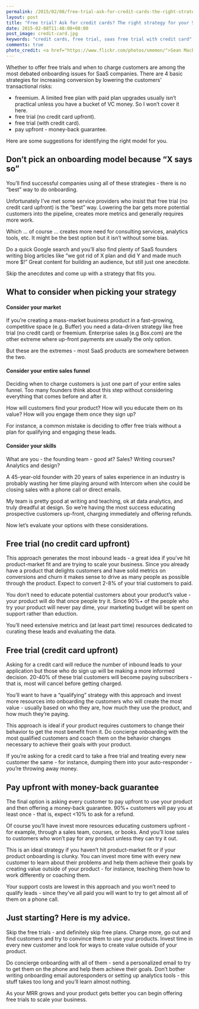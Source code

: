 ```yaml
---
permalink: /2015/02/08/free-trial-ask-for-credit-cards-the-right-strategy-for-your-saas-app
layout: post
title: "Free trial? Ask for credit cards? The right strategy for your SaaS app"
date: 2015-02-08T11:48:08+08:00
post_image: credit-card.jpg
keywords: "credit cards, free trial, saas free trial with credit card"
comments: true
photo_credit: <a href="https://www.flickr.com/photos/smemon/">Sean MacEntee</a>
---
```

Whether to offer free trials and when to charge customers are among the most debated onboarding issues for SaaS companies. There are 4 basic strategies for increasing conversion by lowering the customers’ transactional risks:

+ freemium. A limited free plan with paid plan upgrades usually isn’t practical unless you have a bucket of VC money. So I won’t cover it here.
+ free trial (no credit card upfront).
+ free trial (with credit card).
+ pay upfront - money-back guarantee.

Here are some suggestions for identifying the right model for you.

## Don’t pick an onboarding model because “X says so”

You’ll find successful companies using all of these strategies - there is no “best” way to do onboarding.

Unfortunately I’ve met some service providers who insist that free trial (no credit card upfront) is the “best” way. Lowering the bar gets more potential customers into the pipeline, creates more metrics and generally requires more work.

Which … of course … creates more need for consulting services, analytics tools, etc. It might be the best option but it isn’t without some bias.

Do a quick Google search and you’ll also find plenty of SaaS founders writing blog articles like “we got rid of X plan and did Y and made much more $!” Great content for building an audience, but still just one anecdote.

Skip the anecdotes and come up with a strategy that fits you.

## What to consider when picking your strategy

#### Consider your market

If you’re creating a mass-market business product in a fast-growing, competitive space (e.g. Buffer) you need a data-driven strategy like free trial (no credit card) or freemium. Enterprise sales (e.g Box.com) are the other extreme where up-front payments are usually the only option.

But these are the extremes - most SaaS products are somewhere between the two.

#### Consider your entire sales funnel

Deciding when to charge customers is just one part of your entire sales funnel. Too many founders think about this step without considering everything that comes before and after it.

How will customers find your product? How will you educate them on its value? How will you engage them once they sign up?

For instance, a common mistake is deciding to offer free trials without a plan for qualifying and engaging these leads.

#### Consider your skills

What are you - the founding team - good at? Sales? Writing courses? Analytics and design?

A 45-year-old founder with 20 years of sales experience in an industry is probably wasting her time playing around with Intercom when she could be closing sales with a phone call or direct emails.

My team is pretty good at writing and teaching, ok at data analytics, and truly dreadful at design. So we’re having the most success educating prospective customers up-front, charging immediately and offering refunds.

Now let’s evaluate your options with these considerations.

## Free trial (no credit card upfront)

This approach generates the most inbound leads - a great idea if you’ve hit product-market fit and are trying to scale your business. Since you already have a product that delights customers and have solid metrics on conversions and churn it makes sense to drive as many people as possible through the product. Expect to convert 2-8% of your trial customers to paid.

You don’t need to educate potential customers about your product’s value - your product will do that once people try it. Since 90%+ of the people who try your product will never pay dime, your marketing budget will be spent on support rather than eduction.

You’ll need extensive metrics and (at least part time) resources dedicated to curating these leads and evaluating the data.

## Free trial (credit card upfront)

Asking for a credit card will reduce the number of inbound leads to your application but those who do sign up will be making a more informed decision. 20-40% of these trial customers will become paying subscribers - that is, most will cancel before getting charged.

You’ll want to have a “qualifying” strategy with this approach and invest more resources into onboarding the customers who will create the most value - usually based on who they are, how much they use the product, and how much they’re paying.

This approach is ideal if your product requires customers to change their behavior to get the most benefit from it. Do concierge onboarding with the most qualified customers and coach them on the behavior changes necessary to achieve their goals with your product.

If you’re asking for a credit card to take a free trial and treating every new customer the same - for instance, dumping them into your auto-responder - you’re throwing away money.

## Pay upfront with money-back guarantee

The final option is asking every customer to pay upfront to use your product and then offering a money-back guarantee. 90%+ customers will pay you at least once - that is, expect <10% to ask for a refund.

Of course you’ll have invest more resources educating customers upfront - for example, through a sales team, courses, or books. And you’ll lose sales to customers who won’t pay for any product unless they can try it out.

This is an ideal strategy if you haven’t hit product-market fit or if your product onboarding is clunky. You can invest more time with every new customer to learn about their problems and help them achieve their goals by creating value outside of your product - for instance, teaching them how to work differently or coaching them.

Your support costs are lowest in this approach and you won’t need to qualify leads - since they’ve all paid you will want to try to get almost all of them on a phone call.

## Just starting? Here is my advice.

Skip the free trials - and definitely skip free plans. Charge more, go out and find customers and try to convince them to use your products. Invest time in every new customer and look for ways to create value outside of your product.

Do concierge onboarding with all of them - send a personalized email to try to get them on the phone and help them achieve their goals. Don’t bother writing onboarding email autoresponders or setting up analytics tools - this stuff takes too long and you’ll learn almost nothing.

As your MRR grows and your product gets better you can begin offering free trials to scale your business.